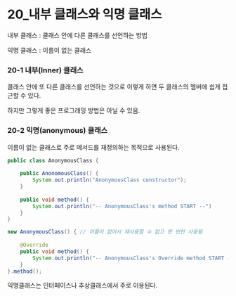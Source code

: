 # 20_내부 클래스와 익명 클래스

내부 클래스 : 클래스 안에 다른 클래스를 선언하는 방법

익명 클래스 : 이름이 없는 클래스



### 20-1 내부(Inner) 클래스

클래스 안에 또 다른 클래스를 선언하는 것으로 이렇게 하면 두 클래스의 멤버에 쉽게 접근할 수 있다. 

하지만 그렇게 좋은 프로그래밍 방법은 아닐 수 있음. 



### 20-2 익명(anonymous) 클래스

이름이 없는 클래스로 주로 메서드를 재정의하는 목적으로 사용된다. 

```java
public class AnonymousClass {
    
    public AnonomousClass() {
    	System.out.println("AnonymousClass constructor");   
    }
    
    public void method() {
        System.out.println("-- AnonymousClass's method START --")
    }
}

```

```java
new AnonymousClass() { // 이름이 없어서 재사용할 수 없고 한 번만 사용됨
    
    @Override
    public void method() {
        System.out.println("-- AnonymousClass's Override method START --")
    }
}.method();
```



익명클래스는 인터페이스나 추상클래스에서 주로 이용된다. 